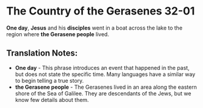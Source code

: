 The Country of the Gerasenes 32-01
====================================


**One day**, **Jesus** and his **disciples** went in a boat across the
lake to the region where **the Gerasene people** lived.

Translation Notes:
------------------

-   **One day** - This phrase introduces an event that happened in the
    past, but does not state the specific time. Many languages have a
    similar way to begin telling a true story.
-   **the Gerasene people** - The Gerasenes lived in an area along the
    eastern shore of the Sea of Galilee. They are descendants of the Jews,
    but we know few details about them.


